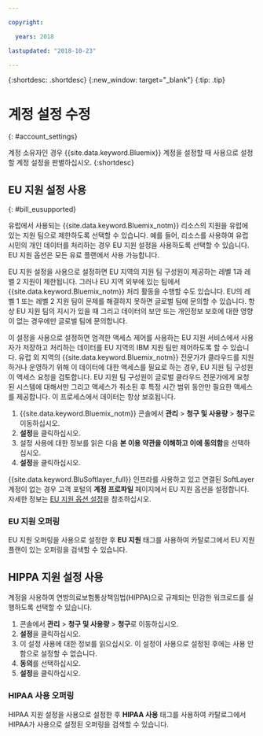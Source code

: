 ```yaml
---

copyright:

  years: 2018

lastupdated: "2018-10-23" 

---
```


{:shortdesc: .shortdesc}
{:new_window: target="_blank"}
{:tip: .tip}

# 계정 설정 수정
{: #account_settings}

계정 소유자인 경우 {{site.data.keyword.Bluemix}} 계정을 설정할 때 사용으로 설정할 계정 설정을 판별하십시오.
{:shortdesc}

## EU 지원 설정 사용
{: #bill_eusupported}

유럽에서 사용되는 {{site.data.keyword.Bluemix_notm}} 리소스의 지원을 유럽에 있는 지원 팀으로 제한하도록 선택할 수 있습니다. 예를 들어, 리소스를 사용하여 유럽 시민의 개인 데이터를 처리하는 경우 EU 지원 설정을 사용하도록 선택할 수 있습니다. EU 지원 옵션은 모든 유료 플랜에서 사용 가능합니다.

EU 지원 설정을 사용으로 설정하면 EU 지역의 지원 팀 구성원이 제공하는 레벨 1과 레벨 2 지원이 제한됩니다. 그러나 EU 지역 외부에 있는 팀에서 {{site.data.keyword.Bluemix_notm}} 처리 활동을 수행할 수도 있습니다. EU의 레벨 1 또는 레벨 2 지원 팀이 문제를 해결하지 못하면 글로벌 팀에 문의할 수 있습니다. 항상 EU 지원 팀의 지시가 있을 때 그리고 데이터의 보안 또는 개인정보 보호에 대한 영향이 없는 경우에만 글로벌 팀에 문의합니다.

이 설정을 사용으로 설정하면 엄격한 액세스 제어를 사용하는 EU 지원 서비스에서 사용자가 저장하고 처리하는 데이터를 EU 지역의 IBM 지원 팀만 제어하도록 할 수 있습니다. 유럽 외 지역의 {{site.data.keyword.Bluemix_notm}} 전문가가 클라우드를 지원하거나 운영하기 위해 이 데이터에 대한 액세스를 필요로 하는 경우, EU 지원 팀 구성원이 액세스 요청을 검토합니다. EU 지원 팀 구성원이 글로벌 클라우드 전문가에게 요청된 시스템에 대해서만 그리고 액세스가 취소된 후 특정 시간 범위 동안만 필요한 액세스를 제공합니다. 이 프로세스에서 데이터는 항상 보호됩니다.

  1. {{site.data.keyword.Bluemix_notm}} 콘솔에서 **관리** > **청구 및 사용량** > **청구**로 이동하십시오.  
  2. **설정**을 클릭하십시오.
  3. 설정 사용에 대한 정보를 읽은 다음 **본 이용 약관을 이해하고 이에 동의함**을 선택하십시오.
  4. **설정**을 클릭하십시오.

{{site.data.keyword.BluSoftlayer_full}} 인프라를 사용하고 있고 연결된 SoftLayer 계정이 없는 경우 고객 포털의 **계정 프로파일** 페이지에서 EU 지원 옵션을 설정합니다. 자세한 정보는 [EU 지원 옵션 설정](/docs/customer-portal/cpmanuserprof.html#cp_seteusupported)을 참조하십시오.

### EU 지원 오퍼링

EU 지원 오퍼링을 사용으로 설정한 후 **EU 지원** 태그를 사용하여 카탈로그에서 EU 지원 플랜이 있는 오퍼링을 검색할 수 있습니다.  

## HIPPA 지원 설정 사용

계정을 사용하여 연방의료보험통상책임법(HIPPA)으로 규제되는 민감한 워크로드를 실행하도록 선택할 수 있습니다. 

1. 콘솔에서 **관리** > **청구 및 사용량** > **청구**로 이동하십시오.
2. **설정**을 클릭하십시오. 
3. 이 설정 사용에 대한 정보를 읽으십시오. 이 설정이 사용으로 설정된 후에는 사용 안함으로 설정할 수 없습니다. 
4. **동의**를 선택하십시오. 
5. **설정**을 클릭하십시오.

### HIPAA 사용 오퍼링

HIPAA 지원 설정을 사용으로 설정한 후 **HIPAA 사용** 태그를 사용하여 카탈로그에서 HIPAA가 사용으로 설정된 오퍼링을 검색할 수 있습니다. 

